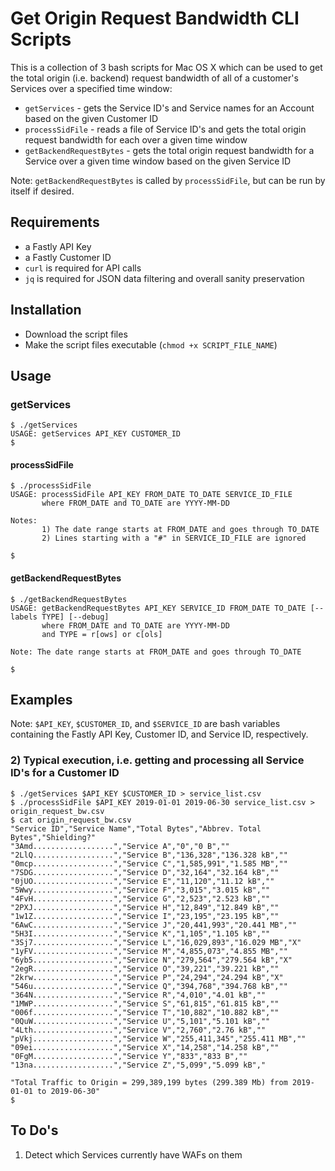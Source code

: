 # Get Origin Request Bandwidth CLI Scripts
This is a collection of 3 bash scripts for Mac OS X which can be used to get the total origin (i.e. backend) request bandwidth of all of a customer's Services over a specified time window:

- `getServices` - gets the Service ID's and Service names for an Account based on the given Customer ID
- `processSidFile` - reads a file of Service ID's and gets the total origin request bandwidth for each over a given time window
- `getBackendRequestBytes` - gets the total origin request bandwidth for a Service over a given time window based on the given Service ID

Note: `getBackendRequestBytes` is called by `processSidFile`, but can be run by itself if desired.

## Requirements
- a Fastly API Key
- a Fastly Customer ID
- `curl` is required for API calls
- `jq` is required for JSON data filtering and overall sanity preservation

## Installation
- Download the script files
- Make the script files executable (`chmod +x SCRIPT_FILE_NAME`)

## Usage
### getServices
```
$ ./getServices
USAGE: getServices API_KEY CUSTOMER_ID
$
```
#### processSidFile
```
$ ./processSidFile
USAGE: processSidFile API_KEY FROM_DATE TO_DATE SERVICE_ID_FILE
       where FROM_DATE and TO_DATE are YYYY-MM-DD

Notes:
       1) The date range starts at FROM_DATE and goes through TO_DATE
       2) Lines starting with a "#" in SERVICE_ID_FILE are ignored

$
```
#### getBackendRequestBytes
```
$ ./getBackendRequestBytes
USAGE: getBackendRequestBytes API_KEY SERVICE_ID FROM_DATE TO_DATE [--labels TYPE] [--debug]
       where FROM_DATE and TO_DATE are YYYY-MM-DD
       and TYPE = r[ows] or c[ols]

Note: The date range starts at FROM_DATE and goes through TO_DATE

$
```

## Examples
Note:  `$API_KEY`, `$CUSTOMER_ID`, and `$SERVICE_ID` are bash variables containing
the Fastly API Key, Customer ID, and Service ID, respectively.
### 2) Typical execution, i.e. getting and processing all Service ID's for a Customer ID
```
$ ./getServices $API_KEY $CUSTOMER_ID > service_list.csv
$ ./processSidFile $API_KEY 2019-01-01 2019-06-30 service_list.csv > origin_request_bw.csv
$ cat origin_request_bw.csv
"Service ID","Service Name","Total Bytes","Abbrev. Total Bytes","Shielding?"
"3Amd..................","Service A","0","0 B",""
"2LlQ..................","Service B","136,328","136.328 kB",""
"0mcp..................","Service C","1,585,991","1.585 MB",""
"7SDG..................","Service D","32,164","32.164 kB",""
"0jUO..................","Service E","11,120","11.12 kB",""
"5Wwy..................","Service F","3,015","3.015 kB",""
"4FvH..................","Service G","2,523","2.523 kB",""
"2PXJ..................","Service H","12,849","12.849 kB",""
"1w1Z..................","Service I","23,195","23.195 kB",""
"6AwC..................","Service J","20,441,993","20.441 MB",""
"5H3I..................","Service K","1,105","1.105 kB",""
"3Sj7..................","Service L","16,029,893","16.029 MB","X"
"1yFV..................","Service M","4,855,073","4.855 MB",""
"6yb5..................","Service N","279,564","279.564 kB","X"
"2egR..................","Service O","39,221","39.221 kB",""
"2krw..................","Service P","24,294","24.294 kB","X"
"546u..................","Service Q","394,768","394.768 kB",""
"364N..................","Service R","4,010","4.01 kB",""
"1MWP..................","Service S","61,815","61.815 kB",""
"006f..................","Service T","10,882","10.882 kB",""
"0QuW..................","Service U","5,101","5.101 kB",""
"4Lth..................","Service V","2,760","2.76 kB",""
"pVkj..................","Service W","255,411,345","255.411 MB",""
"09ei..................","Service X","14,258","14.258 kB",""
"0FgM..................","Service Y","833","833 B",""
"13na..................","Service Z","5,099","5.099 kB","

"Total Traffic to Origin = 299,389,199 bytes (299.389 Mb) from 2019-01-01 to 2019-06-30"
$
```

## To Do's
1. Detect which Services currently have WAFs on them
